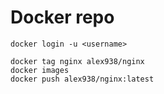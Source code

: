 # Docker repo

```
docker login -u <username>
```

```
docker tag nginx alex938/nginx
docker images
docker push alex938/nginx:latest
```